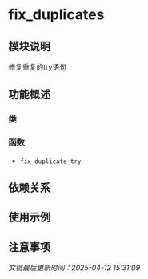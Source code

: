 # fix_duplicates

## 模块说明
修复重复的try语句

## 功能概述

### 类


### 函数

- `fix_duplicate_try`

## 依赖关系

## 使用示例

## 注意事项

*文档最后更新时间：2025-04-12 15:31:09*